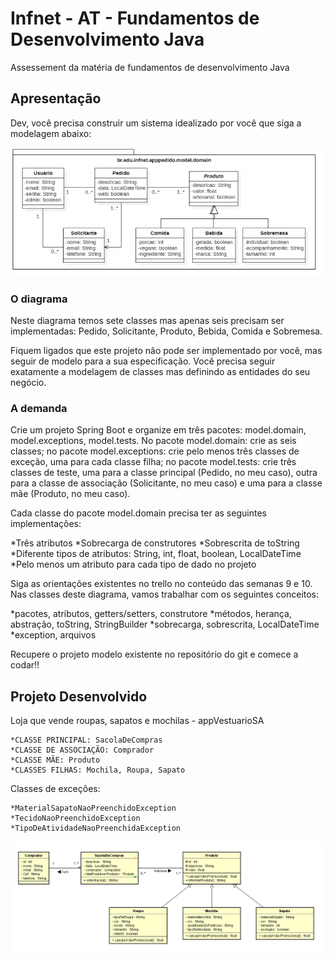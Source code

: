 # Infnet - AT - Fundamentos de Desenvolvimento Java
Assessement da matéria de fundamentos de desenvolvimento Java

## Apresentação
Dev, você precisa construir um sistema idealizado por você que siga a modelagem abaixo:

![Diagrama de Classes Professor](images/uml_professor.png)

### O diagrama

Neste diagrama temos sete classes mas apenas seis precisam ser implementadas:
Pedido, Solicitante, Produto, Bebida, Comida e Sobremesa.

Fiquem ligados que este projeto não pode ser implementado por você, mas seguir de modelo para a sua especificação. Você precisa seguir exatamente a modelagem de classes mas definindo as entidades do seu negócio.

### A demanda

Crie um projeto Spring Boot e organize em três pacotes: model.domain, model.exceptions, model.tests. No pacote model.domain: crie as seis classes; no pacote model.exceptions: crie pelo menos três classes de exceção, uma para cada classe filha; no pacote model.tests: crie três classes de teste, uma para a classe principal (Pedido, no meu caso), outra para a classe de associação (Solicitante, no meu caso) e uma para a classe mãe (Produto, no meu caso).

Cada classe do pacote model.domain precisa ter as seguintes implementações:

*Três atributos
*Sobrecarga de construtores
*Sobrescrita de toString
*Diferente tipos de atributos: String, int, float, boolean, LocalDateTime
*Pelo menos um atributo para cada tipo de dado no projeto

Siga as orientações existentes no trello no conteúdo das semanas 9 e 10. Nas classes deste diagrama, vamos trabalhar com os seguintes conceitos:

*pacotes, atributos, getters/setters, construtore
*métodos, herança, abstração, toString, StringBuilder
*sobrecarga, sobrescrita, LocalDateTime
*exception, arquivos

Recupere o projeto modelo existente no repositório do git e comece a codar!!

## Projeto Desenvolvido

Loja que vende roupas, sapatos e mochilas - appVestuarioSA

    *CLASSE PRINCIPAL: SacolaDeCompras
    *CLASSE DE ASSOCIAÇÃO: Comprador
    *CLASSE MÃE: Produto
    *CLASSES FILHAS: Mochila, Roupa, Sapato

Classes de exceções:

    *MaterialSapatoNaoPreenchidoException
    *TecidoNaoPreenchidoException
    *TipoDeAtividadeNaoPreenchidaException

![Diagrama de Classes appVestuarioSA](images/uml_imagem.png)


